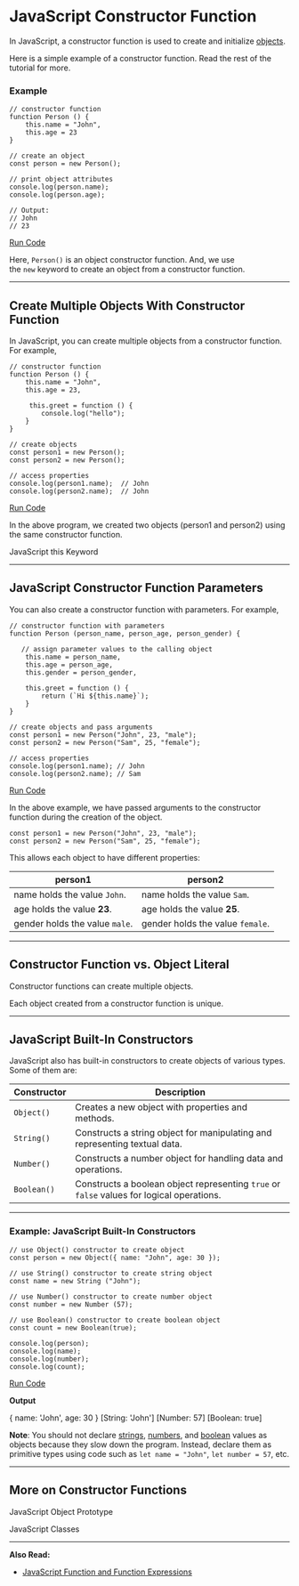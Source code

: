 # JavaScript Constructor Function

In JavaScript, a constructor function is used to create and initialize [objects](https://www.programiz.com/javascript/object).

Here is a simple example of a constructor function. Read the rest of the tutorial for more.

### Example

```
// constructor function
function Person () {
    this.name = "John",
    this.age = 23
}

// create an object
const person = new Person();

// print object attributes
console.log(person.name);
console.log(person.age);

// Output:
// John
// 23
```

[Run Code](https://www.programiz.com/javascript/online-compiler)

Here, `Person()` is an object constructor function. And, we use the `new` keyword to create an object from a constructor function.

---

## Create Multiple Objects With Constructor Function

In JavaScript, you can create multiple objects from a constructor function. For example,

```
// constructor function
function Person () {
    this.name = "John",
    this.age = 23,

     this.greet = function () {
        console.log("hello");
    }
}

// create objects
const person1 = new Person();
const person2 = new Person();

// access properties
console.log(person1.name);  // John
console.log(person2.name);  // John
```

[Run Code](https://www.programiz.com/javascript/online-compiler)

In the above program, we created two objects (person1 and person2) using the same constructor function.

JavaScript this Keyword

[](https://www.programiz.com/javascript/this)

[](https://www.programiz.com/javascript/online-compiler)

---

## JavaScript Constructor Function Parameters

You can also create a constructor function with parameters. For example,

```
// constructor function with parameters
function Person (person_name, person_age, person_gender) {

   // assign parameter values to the calling object
    this.name = person_name,
    this.age = person_age,
    this.gender = person_gender,

    this.greet = function () {
        return (`Hi ${this.name}`);
    }
}

// create objects and pass arguments
const person1 = new Person("John", 23, "male");
const person2 = new Person("Sam", 25, "female");

// access properties
console.log(person1.name); // John
console.log(person2.name); // Sam
```

[Run Code](https://www.programiz.com/javascript/online-compiler)

In the above example, we have passed arguments to the constructor function during the creation of the object.

```
const person1 = new Person("John", 23, "male");
const person2 = new Person("Sam", 25, "female");
```

This allows each object to have different properties:

|person1|person2|
|---|---|
|name holds the value `John`.|name holds the value `Sam`.|
|age holds the value **23**.|age holds the value **25**.|
|gender holds the value `male`.|gender holds the value `female`.|

---

## Constructor Function vs. Object Literal

Constructor functions can create multiple objects.

Each object created from a constructor function is unique.

[](https://www.programiz.com/javascript/online-compiler)

[](https://www.programiz.com/javascript/online-compiler)

---

## JavaScript Built-In Constructors

JavaScript also has built-in constructors to create objects of various types. Some of them are:

|Constructor|Description|
|---|---|
|`Object()`|Creates a new object with properties and methods.|
|`String()`|Constructs a string object for manipulating and representing textual data.|
|`Number()`|Constructs a number object for handling data and operations.|
|`Boolean()`|Constructs a boolean object representing `true` or `false` values for logical operations.|

---

### Example: JavaScript Built-In Constructors

```
// use Object() constructor to create object
const person = new Object({ name: "John", age: 30 });

// use String() constructor to create string object
const name = new String ("John");

// use Number() constructor to create number object
const number = new Number (57);

// use Boolean() constructor to create boolean object
const count = new Boolean(true);

console.log(person);
console.log(name);
console.log(number);
console.log(count);
```

[Run Code](https://www.programiz.com/javascript/online-compiler)

**Output**

{ name: 'John', age: 30 }
[String: 'John']
[Number: 57]
[Boolean: true]

**Note**: You should not declare [strings](https://www.programiz.com/javascript/string), [numbers](https://www.programiz.com/javascript/number), and [boolean](https://www.programiz.com/javascript/booleans) values as objects because they slow down the program. Instead, declare them as primitive types using code such as `let name = "John"`, `let number = 57`, etc.

---

## More on Constructor Functions

JavaScript Object Prototype

[](https://www.programiz.com/javascript/online-compiler)

[](https://www.programiz.com/javascript/prototype)

JavaScript Classes

[](https://www.programiz.com/javascript/ES6)

[](https://www.programiz.com/javascript/ES6#class)

---

**Also Read:**

- [JavaScript Function and Function Expressions](https://www.programiz.com/javascript/function)